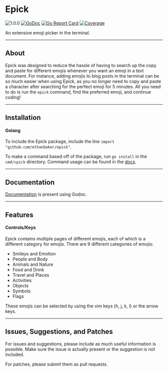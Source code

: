 # Epick

![1.0.0](https://img.shields.io/badge/status-1.0.0-red)
[![GoDoc](https://godoc.org/github.com/ethanbaker/epick?status.svg)](https://godoc.org/github.com/ethanbaker/epick)
[![Go Report Card](https://goreportcard.com/badge/github.com/ethanbaker/epick)](https://goreportcard.com/report/github.com/ethanbaker/epick)
[![Coverage](https://gocover.io/_badge/github.com/ethanbaker/epick)](https://gocover.io/github.com/ethanbaker/epick)


An extensive emoji picker in the terminal.

---

## About

Epick was designed to reduce the hassle of having to search up the copy and paste for different emojis whenever you want an emoji in a text document. For instance, adding emojis to blog posts in the terminal can be so much easier when using Epick, as you no longer need to copy and paste a character after searching for the perfect emoji for 5 minutes. All you need to do is run the `epick` command, find the preferred emoji, and continue coding!

---

## Installation

#### Golang 

To include the Epick package, include the line `import "github.com/ethanbaker/epick"`.

To make a command based off of the package, run `go install` in the
`cmd/cpick` directory. Command usage can be found in the [docs](https://godoc.org/github.com/ethanbaker/epick).

---

## Documentation

[Documentation](https://godoc.org/github.com/ethanbaker/epick) is present using Godoc.

---

## Features

#### Controls/Keys

Epick contains multiple pages of different emojis, each of which is a different category for emojis. There are 9 different categories of emojis:

* Smileys and Emotion
* People and Body
* Animals and Nature
* Food and Drink
* Travel and Places
* Activities
* Objects
* Symbols
* Flags

These emojis can be selected by using the vim keys (h, j, k, l) or the arrow keys.

---

## Issues, Suggestions, and Patches

For issues and suggestions, please include as much useful information is possible. Make sure the issue is actually present or the suggestion is not included.

For patches, please submit them as pull requests.
